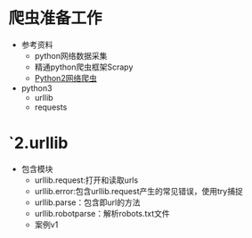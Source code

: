 # 爬虫准备工作
- 参考资料
    - python网络数据采集
    - 精通python爬虫框架Scrapy
    - [Python2网络爬虫](http://blog.csdn.net/c406495762/atticle/details/72858983)
- python3 
    - urllib
    - requests
# `2.urllib
- 包含模块
    - urllib.request:打开和读取urls
    - urllib.error:包含urllib.request产生的常见错误，使用try捕捉
    - urllib.parse：包含即url的方法
    - urllib.robotparse：解析robots.txt文件
    - 案例v1
        
